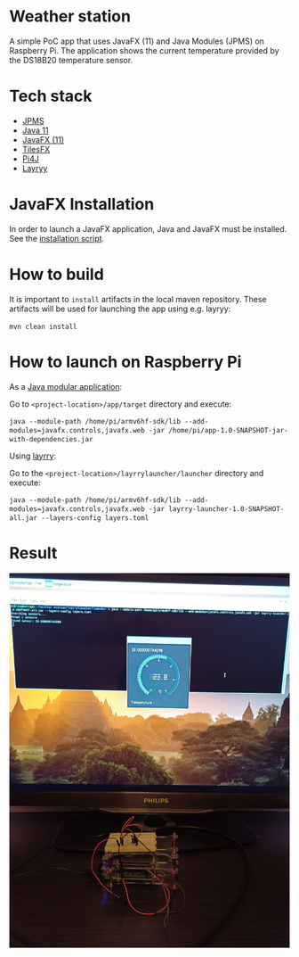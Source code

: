 # Weather station

A simple PoC app that uses JavaFX (11) and Java Modules (JPMS) on Raspberry Pi. The application shows the current temperature provided by the DS18B20 temperature sensor.

# Tech stack
- [JPMS](https://openjdk.java.net/projects/jigsaw/spec/)
- [Java 11](https://openjdk.java.net/projects/jdk/11/)
- [JavaFX (11)](https://openjfx.io/)
- [TilesFX](https://github.com/HanSolo/tilesfx)  
- [Pi4J](https://pi4j.com/1.2/index.html)
- [Layryy](https://github.com/moditect/layrry)

# JavaFX Installation

In order to launch a JavaFX application, Java and JavaFX must be installed. See
the [installation script](install-java-and-javafx.sh).

# How to build
It is important to `install` artifacts in the local maven repository. These artifacts will be used for launching the app using e.g. layryy:


``
mvn clean install
``

# How to launch on Raspberry Pi

As a [Java modular application](https://www.oracle.com/corporate/features/understanding-java-9-modules.html):

Go to `<project-location>/app/target` directory and execute:
```
java --module-path /home/pi/armv6hf-sdk/lib --add-modules=javafx.controls,javafx.web -jar /home/pi/app-1.0-SNAPSHOT-jar-with-dependencies.jar
```

Using  [layrry](https://github.com/moditect/layrry):

Go to the `<project-location>/layrrylauncher/launcher` directory and execute:
```
java --module-path /home/pi/armv6hf-sdk/lib --add-modules=javafx.controls,javafx.web -jar layrry-launcher-1.0-SNAPSHOT-all.jar --layers-config layers.toml
```

# Result

![Alt text](IMG20210111231312.jpg?raw=true "")
